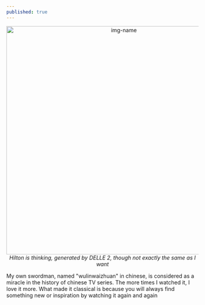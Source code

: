 ```yaml
---
published: true
---
```

<p align="center">
  <img alt="img-name" src="{{ site.baseurl }}/images/wulinwaizhuan2.jpeg" height="auto" width="600">
    <em>Hilton is thinking, generated by DELLE 2, though not exactly the same as I want</em>
</p>

My own swordman, named "wulinwaizhuan" in chinese, is considered as a miracle in the history of chinese TV series. The more times I watched it, I love it more. What made it classical is because you will always find something new or inspiration by watching it again and again